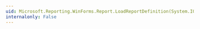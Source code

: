 ```yaml
---
uid: Microsoft.Reporting.WinForms.Report.LoadReportDefinition(System.IO.TextReader)
internalonly: False
---
```

